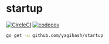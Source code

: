 # startup
[![CircleCI](https://circleci.com/gh/yagihash/startup.svg?style=svg)](https://circleci.com/gh/yagihash/startup) [![codecov](https://codecov.io/gh/yagihash/startup/branch/master/graph/badge.svg)](https://codecov.io/gh/yagihash/startup)
```bash
go get -u github.com/yagihash/startup
```
